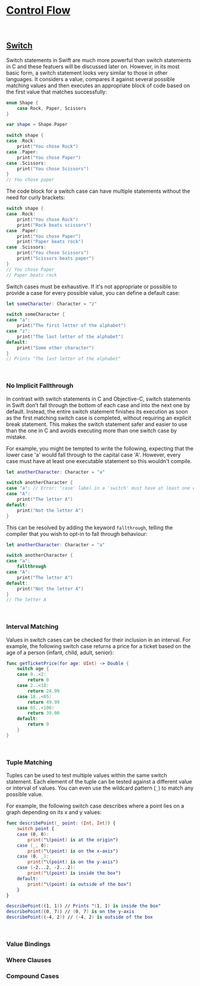 # [Control Flow](https://docs.swift.org/swift-book/documentation/the-swift-programming-language/controlflow/)

<br/>

## [Switch](https://docs.swift.org/swift-book/documentation/the-swift-programming-language/controlflow/#Switch)

Switch statements in Swift are much more powerful than switch statements in C and these featuers will be discussed later on. However, in its most basic form, a switch statement looks very similar to those in other languages. It considers a value, compares it against several possible matching values and then executes an appropriate block of code based on the first value that matches successfully:

```swift
enum Shape {
    case Rock, Paper, Scissors
}

var shape = Shape.Paper

switch shape {
case .Rock:
    print("You chose Rock")
case .Paper:
    print("You chose Paper")
case .Scissors:
    print("You chose Scissors")
}
// You chose paper
```

The code block for a switch case can have multiple statements without the need for curly brackets:

```swift
switch shape {
case .Rock:
    print("You chose Rock")
    print("Rock beats scissors")
case .Paper:
    print("You chose Paper")
    print("Paper beats rock")
case .Scissors:
    print("You chose Scissors")
    print("Scissors beats paper")
}
// You chose Paper
// Paper beats rock
```

Switch cases must be exhaustive. If it's not appropriate or possible to provide a case for every possible value, you can define a default case:

```swift
let someCharacter: Character = "z"

switch someCharacter {
case "a":
    print("The first letter of the alphabet")
case "z":
    print("The last letter of the alphabet")
default:
    print("Some other character")
}
// Prints "The last letter of the alphabet"
```

<br/>

### No Implicit Fallthrough

In contrast with switch statements in C and Objective-C, switch statements in Swift don’t fall through the bottom of each case and into the next one by default. Instead, the entire switch statement finishes its execution as soon as the first matching switch case is completed, without requiring an explicit break statement. This makes the switch statement safer and easier to use than the one in C and avoids executing more than one switch case by mistake.

For example, you might be tempted to write the following, expecting that the lower case 'a' would fall through to the capital case 'A'. However, every case must have at least one executable statement so this wouldn't compile.

```swift
let anotherCharacter: Character = "a"

switch anotherCharacter {
case "a": // Error: 'case' label in a 'switch' must have at least one executable statement
case "A":
    print("The letter A")
default:
    print("Not the letter A")
}
```

This can be resolved by adding the keyword `fallthrough`, telling the compiler that you wish to opt-in to fall through behaviour:

```swift
let anotherCharacter: Character = "a"

switch anotherCharacter {
case "a":
    fallthrough
case "A":
    print("The letter A")
default:
    print("Not the letter A")
}
// The letter A
```

<br/>

### Interval Matching

Values in switch cases can be checked for their inclusion in an interval. For example, the following switch case returns a price for a ticket based on the age of a person (infant, child, adult, senior):

```swift
func getTicketPrice(for age: UInt) -> Double {
    switch age {
    case 0..<2:
        return 0
    case 2..<18:
        return 24.99
    case 18..<65:
        return 49.99
    case 65..<100:
        return 39.00
    default:
        return 0
    }
}
```

<br/>

### Tuple Matching

Tuples can be used to test multiple values within the same switch statement. Each element of the tuple can be tested against a different value or interval of values. You can even use the wildcard pattern (`_`) to match any possible value.

For example, the following switch case describes where a point lies on a graph depending on its x and y values:

```swift
func describePoint(_ point: (Int, Int)) {
    switch point {
    case (0, 0):
        print("\(point) is at the origin")
    case (_, 0):
        print("\(point) is on the x-axis")
    case (0, _):
        print("\(point) is on the y-axis")
    case (-2...2, -2...2):
        print("\(point) is inside the box")
    default:
        print("\(point) is outside of the box")
    }
}

describePoint((1, 1)) // Prints "(1, 1) is inside the box"
describePoint((0, 7)) // (0, 7) is on the y-axis
describePoint((-4, 2)) // (-4, 2) is outside of the box
```

<br/>

### Value Bindings

### Where Clauses

### Compound Cases